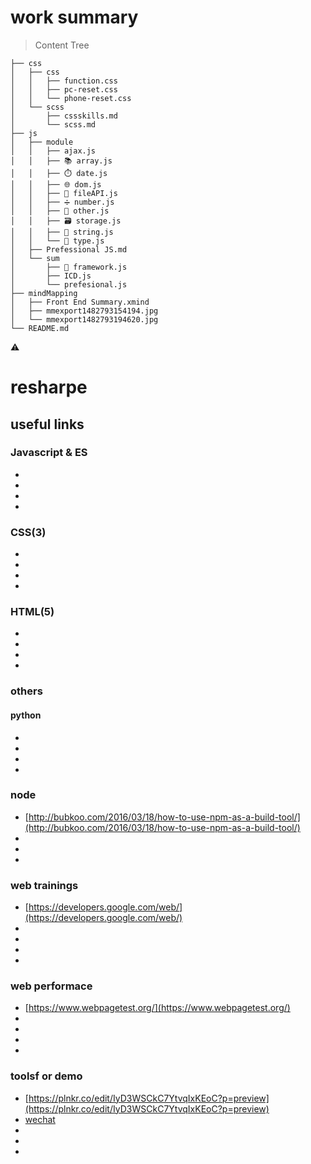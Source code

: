 # work summary

> Content Tree

```
├── css
│   ├── css
│   │   ├── function.css
│   │   ├── pc-reset.css
│   │   └── phone-reset.css
│   └── scss
│       ├── cssskills.md
│       └── scss.md
├── js
│   ├── module
│   │   ├── ajax.js
│   │   ├── 📚 array.js
│   │   ├── ⏱️ date.js
│   │   ├── 🌐 dom.js
│   │   ├── 📜 fileAPI.js
│   │   ├── ➗ number.js
│   │   ├── 🔌 other.js
│   │   ├── 🗃️ storage.js
│   │   ├── 📜 string.js
│   │   └── 📃 type.js
│   ├── Prefessional JS.md
│   └── sum
│       ├── 🔧 framework.js
│       ├── ICD.js
│       └── prefesional.js
├── mindMapping
│   ├── Front End Summary.xmind
│   ├── mmexport1482793154194.jpg
│   └── mmexport1482793194620.jpg
└── README.md

```

⚠️ 
# resharpe

## useful links

### Javascript & ES

- []()
- []()
- []()
- []()

### CSS(3)

- []()
- []()
- []()
- []()

### HTML(5)

- []()
- []()
- []()
- []()

### others 

#### python

- []()
- []()
- []()
- []()

### node

- [http://bubkoo.com/2016/03/18/how-to-use-npm-as-a-build-tool/](http://bubkoo.com/2016/03/18/how-to-use-npm-as-a-build-tool/)
- []()
- []()
- []()

### web trainings

- [https://developers.google.com/web/](https://developers.google.com/web/)
- []()
- []()
- []()
- []()

### web performace

- [https://www.webpagetest.org/](https://www.webpagetest.org/)
- []()
- []()
- []()
- []()

### toolsf or demo

- [https://plnkr.co/edit/IyD3WSCkC7YtvqIxKEoC?p=preview](https://plnkr.co/edit/IyD3WSCkC7YtvqIxKEoC?p=preview)
- [wechat](http://wechat.evaad.com/test/?from=singlemessage&isappinstalled=0#/)
- []()
- []()
- []()
